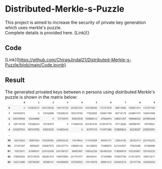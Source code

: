 # Distributed-Merkle-s-Puzzle
This project is aimed to increase the security of private key generation which uses merkle's puzzle.  
Complete details is provided here. [Link]{}  
## Code
[Link]{https://github.com/ChiragJindal21/Distributed-Merkle-s-Puzzle/blob/main/Code.ipynb}
## Result
The generated privated keys between n persons using distributed Merkle's puzzle is shown in the matrix below:
![alt text](https://github.com/ChiragJindal21/Distributed-Merkle-s-Puzzle/blob/main/Distributed_keys.png)
